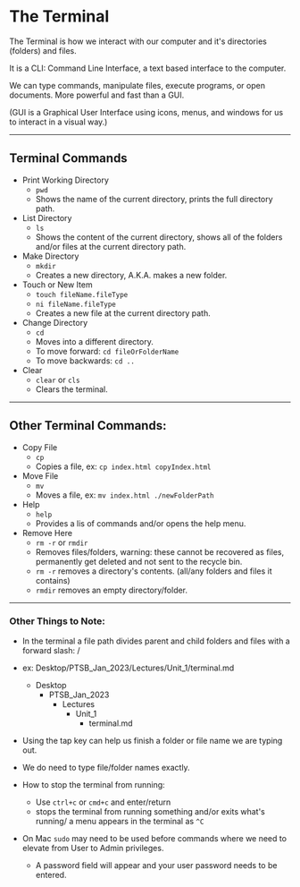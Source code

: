 # The Terminal

The Terminal is how we interact with our computer and it's directories (folders) and files.

It is a CLI: Command Line Interface, a text based interface to the computer.

We can type commands, manipulate files, execute programs, or open documents. More powerful and fast than a GUI.

(GUI is a Graphical User Interface using icons, menus, and windows for us to interact in a visual way.)

<hr />

## Terminal Commands

- Print Working Directory  
    - `pwd` 
    - Shows the name of the current directory, prints the full directory path.
- List Directory
    - `ls` 
    - Shows the content of the current directory, shows all of the folders and/or files at the current directory path.
- Make Directory
    - `mkdir`
    - Creates a new directory, A.K.A. makes a new folder.
- Touch or New Item
    - `touch fileName.fileType`
    - `ni fileName.fileType` 
    - Creates a new file at the current directory path.
- Change Directory
    - `cd` 
    - Moves into a different directory.
    - To move forward: `cd fileOrFolderName` 
    - To move backwards: `cd ..` 
- Clear
    - `clear` or `cls` 
    - Clears the terminal.

 <hr />

## Other Terminal Commands:

- Copy File
    - `cp` 
    - Copies a file, ex: `cp index.html copyIndex.html` 
- Move File
    - `mv` 
    - Moves a file, ex: `mv index.html ./newFolderPath` 
- Help
    - `help` 
    - Provides a lis of commands and/or opens the help menu.
- Remove Here
    - `rm -r` or `rmdir` 
    - Removes files/folders, warning: these cannot be recovered as files, permanently get deleted and not sent to the recycle bin.
    - `rm -r` removes a directory's contents.
    (all/any folders and files it contains)
    - `rmdir` removes an empty directory/folder.

<hr />

### Other Things to Note: 

- In the terminal a file path divides parent and child folders and files with a forward slash: /
- ex: Desktop/PTSB_Jan_2023/Lectures/Unit_1/terminal.md

    - Desktop
        - PTSB_Jan_2023
            - Lectures 
                - Unit_1
                    - terminal.md
- Using the tap key can help us finish a folder or file name we are typing out.

- We do need to type file/folder names exactly.

- How to stop the terminal from running:
    - Use `ctrl+c` or `cmd+c` and enter/return
    - stops the terminal from running something and/or exits what's running/ a menu appears in the terminal as `^C`

- On Mac `sudo` may need to be used before commands where we need to elevate from User to Admin privileges.
    - A password field will appear and your user password needs to be entered.